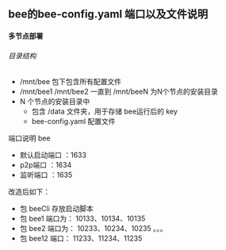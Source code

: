 ## bee的bee-config.yaml 端口以及文件说明

#### 多节点部署

###### 目录结构
- /mnt/bee 包下包含所有配置文件
- /mnt/bee1 /mnt/bee2 一直到 /mnt/beeN 为N个节点的安装目录
- N 个节点的安装目录中
    - 包含 /data 文件夹，用于存储 bee运行后的 key
    - bee-config.yaml 配置文件

端口说明
bee  
- 默认启动端口 ：1633
- p2p端口 ：1634
- 监听端口 ：1635

改造后如下：
- 包 beeCli 存放启动脚本
- 包 bee1 端口为： 10133、10134、10135
- 包 bee2 端口为： 10233、10234、10235
。。。
- 包 bee12 端口： 11233、11234、11235
